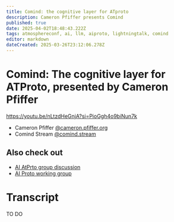 ```yaml
---
title: Comind: the cognitive layer for ATproto
description: Cameron Pfiffer presents Comind
published: true
date: 2025-04-02T18:48:43.222Z
tags: atmosphereconf, ai, llm, aiproto, lightningtalk, comind
editor: markdown
dateCreated: 2025-03-26T23:12:06.278Z
---
```


# Comind: The cognitive layer for ATProto, presented by Cameron Pfiffer

https://youtu.be/nLtzdHeGnjA?si=PioGgh4o9biNun7k
<!-- media players currently not supported -->

* Cameron Pfiffer [@cameron.pfiffer.org](https://bsky.app/profile/cameron.pfiffer.org)
* Comind Stream [@comind.stream](https://bsky.app/profile/comind.stream)

## Also check out
* [AI AtPrto group discussion](https://wiki.atprotocol.community/en/atmosphereconf/seattle2025/ai-atproto)
* [AI Proto working group](https://wiki.atprotocol.community/en/working-groups/aiproto)

# Transcript

TO DO
